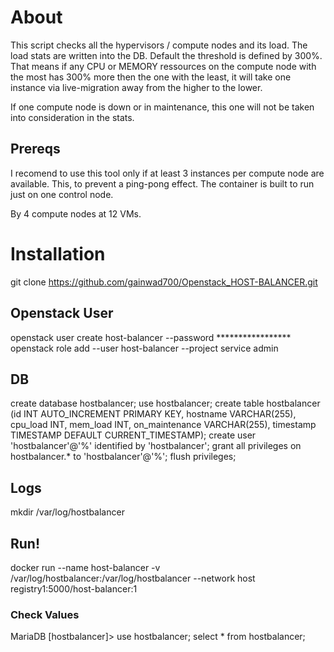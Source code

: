 # About
This script checks all the hypervisors / compute nodes and its load. The load stats are written into the DB.
Default the threshold is defined by 300%. That means if any CPU or MEMORY ressources on the compute node with the most has 300% more then the one with the least, it will take one instance via live-migration away from the higher to the lower.

If one compute node is down or in maintenance, this one will not be taken into consideration in the stats.

## Prereqs
I recomend to use this tool only if at least 3 instances per compute node are available. This, to prevent a ping-pong effect.
The container is built to run just on one control node.

By 4 compute nodes at 12 VMs.


# Installation
git clone https://github.com/gainwad700/Openstack_HOST-BALANCER.git

## Openstack User
openstack user create host-balancer --password *****************
openstack role add --user host-balancer --project service admin

## DB
create database hostbalancer;
use hostbalancer;
create table hostbalancer (id INT AUTO_INCREMENT PRIMARY KEY, hostname VARCHAR(255), cpu_load INT, mem_load INT, on_maintenance VARCHAR(255), timestamp TIMESTAMP DEFAULT CURRENT_TIMESTAMP);
create user 'hostbalancer'@'%' identified by 'hostbalancer';
grant all privileges on hostbalancer.* to 'hostbalancer'@'%';
flush privileges;

## Logs
mkdir /var/log/hostbalancer

## Run!
docker run --name host-balancer -v /var/log/hostbalancer:/var/log/hostbalancer --network host registry1:5000/host-balancer:1

### Check Values
MariaDB [hostbalancer]> use hostbalancer; select * from hostbalancer;


